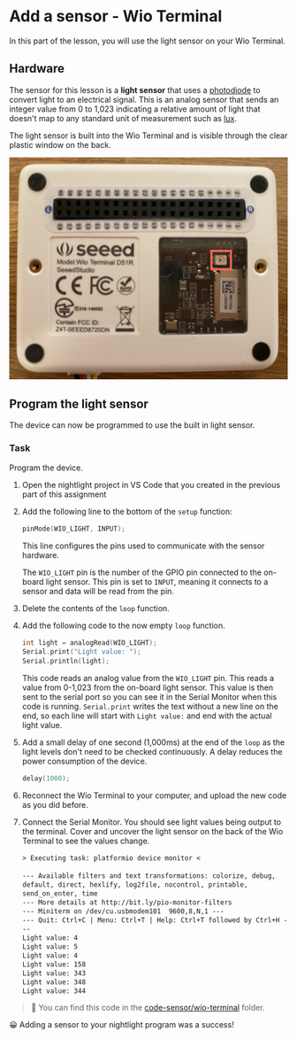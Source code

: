 # Add a sensor - Wio Terminal

In this part of the lesson, you will use the light sensor on your Wio Terminal.

## Hardware

The sensor for this lesson is a **light sensor** that uses a [photodiode](https://wikipedia.org/wiki/Photodiode) to convert light to an electrical signal. This is an analog sensor that sends an integer value from 0 to 1,023 indicating a relative amount of light that doesn't map to any standard unit of measurement such as [lux](https://wikipedia.org/wiki/Lux).

The light sensor is built into the Wio Terminal and is visible through the clear plastic window on the back.

![The light sensor on the back of the Wio Terminal](../../../images/wio-light-sensor.png)

## Program the light sensor

The device can now be programmed to use the built in light sensor.

### Task

Program the device.

1. Open the nightlight project in VS Code that you created in the previous part of this assignment

1. Add the following  line to the bottom of the `setup` function:

    ```cpp
    pinMode(WIO_LIGHT, INPUT);
    ```

    This line configures the pins used to communicate with the sensor hardware.

    The `WIO_LIGHT` pin is the number of the GPIO pin connected to the on-board light sensor. This pin is set to `INPUT`, meaning it connects to a sensor and data will be read from the pin.

1. Delete the contents of the `loop` function.

1. Add the following code to the now empty `loop` function.

    ```cpp
    int light = analogRead(WIO_LIGHT);
    Serial.print("Light value: ");
    Serial.println(light);
    ```

    This code reads an analog value from the `WIO_LIGHT` pin. This reads a value from 0-1,023 from the on-board light sensor. This value is then sent to the serial port so you can see it in the Serial Monitor when this code is running. `Serial.print` writes the text without a new line on the end, so each line will start with `Light value:` and end with the actual light value.

1. Add a small delay of one second (1,000ms) at the end of the `loop` as the light levels don't need to be checked continuously. A delay reduces the power consumption of the device.

    ```cpp
    delay(1000);
    ```

1. Reconnect the Wio Terminal to your computer, and upload the new code as you did before.

1. Connect the Serial Monitor. You should see light values being output to the terminal. Cover and uncover the light sensor on the back of the Wio Terminal to see the values change.

    ```output
    > Executing task: platformio device monitor <

    --- Available filters and text transformations: colorize, debug, default, direct, hexlify, log2file, nocontrol, printable, send_on_enter, time
    --- More details at http://bit.ly/pio-monitor-filters
    --- Miniterm on /dev/cu.usbmodem101  9600,8,N,1 ---
    --- Quit: Ctrl+C | Menu: Ctrl+T | Help: Ctrl+T followed by Ctrl+H ---
    Light value: 4
    Light value: 5
    Light value: 4
    Light value: 158
    Light value: 343
    Light value: 348
    Light value: 344
    ```

> 💁 You can find this code in the [code-sensor/wio-terminal](code-sensor/wio-terminal) folder.

😀 Adding a sensor to your nightlight program was a success!
